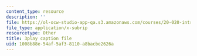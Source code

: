 ```yaml
---
content_type: resource
description: ''
file: https://ol-ocw-studio-app-qa.s3.amazonaws.com/courses/20-020-introduction-to-biological-engineering-design-spring-2009/1008b88e54af5af38110a8bacbe2626a_LRcYRm5daCU.vtt
file_type: application/x-subrip
resourcetype: Other
title: 3play caption file
uid: 1008b88e-54af-5af3-8110-a8bacbe2626a
---
```

